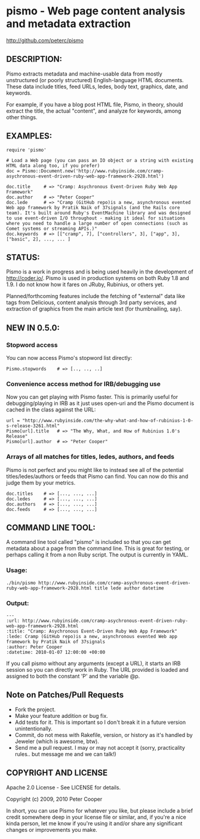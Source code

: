 # pismo - Web page content analysis and metadata extraction
http://github.com/peterc/pismo

## DESCRIPTION:

Pismo extracts metadata and machine-usable data from mostly unstructured (or poorly structured)
English-language HTML documents. These data include titles, feed URLs, ledes, body text, graphics, date, and keywords.

For example, if you have a blog post HTML file, Pismo, in theory, should
extract the title, the actual "content", and analyze for keywords, among other things.

## EXAMPLES:

    require 'pismo'
    
    # Load a Web page (you can pass an IO object or a string with existing HTML data along too, if you prefer)
    doc = Pismo::Document.new('http://www.rubyinside.com/cramp-asychronous-event-driven-ruby-web-app-framework-2928.html')
    
    doc.title     # => "Cramp: Asychronous Event-Driven Ruby Web App Framework"
    doc.author    # => "Peter Cooper"
    doc.lede      # => "Cramp (GitHub repo)is a new, asynchronous evented Web app framework by Pratik Naik of 37signals (and the Rails core team). It's built around Ruby's EventMachine library and was designed to use event-driven I/O throughout - making it ideal for situations where you need to handle a large number of open connections (such as Comet systems or streaming APIs.)"
    doc.keywords  # => [["cramp", 7], ["controllers", 3], ["app", 3], ["basic", 2], ..., ... ]
    
## STATUS:

Pismo is a work in progress and is being used heavily in the development of http://coder.io/. Pismo is used in production systems on both Ruby 1.8 and 1.9. I do not know how it fares on JRuby, Rubinius, or others yet.

Planned/forthcoming features include the fetching of "external" data like tags from Delicious, content analysis through 3rd party services, and extraction of graphics from the main article text (for thumbnailing, say).

## NEW IN 0.5.0:

### Stopword access

You can now access Pismo's stopword list directly:

    Pismo.stopwords    # => [.., .., ..]  
    
### Convenience access method for IRB/debugging use

Now you can get playing with Pismo faster. This is primarily useful for debugging/playing in IRB as it just uses open-uri and the Pismo document is cached in the class against the URL:

    url = "http://www.rubyinside.com/the-why-what-and-how-of-rubinius-1-0-s-release-3261.html"
    Pismo[url].title   # => "The Why, What, and How of Rubinius 1.0's Release"
    Pismo[url].author  # => "Peter Cooper"

### Arrays of all matches for titles, ledes, authors, and feeds

Pismo is not perfect and you might like to instead see all of the potential titles/ledes/authors or feeds that Pismo can find. You can now do this and judge them by your metrics.

    doc.titles    # => [..., ..., ...]    
    doc.ledes     # => [..., ..., ...]    
    doc.authors   # => [..., ..., ...]    
    doc.feeds     # => [..., ..., ...]
    
## COMMAND LINE TOOL:

A command line tool called "pismo" is included so that you can get metadata about a page from the command line. This is
great for testing, or perhaps calling it from a non Ruby script. The output is currently in YAML.

### Usage: 

    ./bin/pismo http://www.rubyinside.com/cramp-asychronous-event-driven-ruby-web-app-framework-2928.html title lede author datetime
    
### Output:

    --- 
    :url: http://www.rubyinside.com/cramp-asychronous-event-driven-ruby-web-app-framework-2928.html
    :title: "Cramp: Asychronous Event-Driven Ruby Web App Framework"
    :lede: Cramp (GitHub repo)is a new, asynchronous evented Web app framework by Pratik Naik of 37signals
    :author: Peter Cooper
    :datetime: 2010-01-07 12:00:00 +00:00
    
If you call pismo without any arguments (except a URL), it starts an IRB session so you can directly work in Ruby. The URL provided is loaded
and assigned to both the constant 'P' and the variable @p.

## Note on Patches/Pull Requests
 
* Fork the project.
* Make your feature addition or bug fix.
* Add tests for it. This is important so I don't break it in a future version unintentionally.
* Commit, do not mess with Rakefile, version, or history as it's handled by Jeweler (which is awesome, btw).
* Send me a pull request. I may or may not accept it (sorry, practicality rules.. but message me and we can talk!)

## COPYRIGHT AND LICENSE

Apache 2.0 License - See LICENSE for details.

Copyright (c) 2009, 2010 Peter Cooper

In short, you can use Pismo for whatever you like, but please include a brief credit somewhere deep in your license file or similar, and, if you're a nice kinda person, let me know if you're using it and/or share any significant changes or improvements you make.